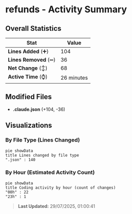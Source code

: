 # refunds - Activity Summary 

## Overall Statistics

| Stat                   | Value                                                             |
| ---------------------- | ----------------------------------------------------------------- |
| **Lines Added** (➕)   | 104                                          |
| **Lines Removed** (➖) | 36                                        |
| **Net Change** (↕)    | 68                |
| **Active Time** (⌚)   | 26 minutes |


## Modified Files
- **.claude.json** (+104, -36)

## Visualizations

### By File Type (Lines Changed)

```mermaid
pie showData
title Lines changed by file type
".json" : 140
```

### By Hour (Estimated Activity Count)

```mermaid
pie showData
title Coding activity by hour (count of changes)
"00h" : 22
"23h" : 1
```


> **Last Updated:** 29/07/2025, 01:00:41